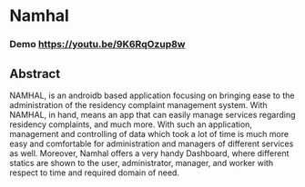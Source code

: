 # Namhal
### Demo https://youtu.be/9K6RqOzup8w
## Abstract
NAMHAL, is an androidb based application focusing on bringing ease to the administration of the residency complaint management system. With NAMHAL, in hand, means an app that can easily manage services regarding residency complaints, and much more. With such an application, management and controlling of data which took a lot of time is much more easy and comfortable for administration and managers of different services as well. Moreover, Namhal offers a very handy Dashboard, where different statics are shown to the user, administrator, manager, and worker with respect to time and required domain of need.
